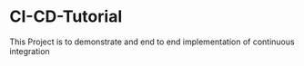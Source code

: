 # CI-CD-Tutorial
This Project is to demonstrate and end to end implementation of continuous integration
